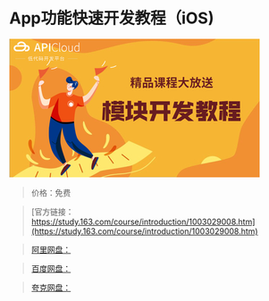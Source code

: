 # App功能快速开发教程（iOS)

![img](../../../assets/study163/free/0e4b59c77b6240eba6bb765eb1d9f497.jpg)

> 价格：免费

> [官方链接：https://study.163.com/course/introduction/1003029008.htm](https://study.163.com/course/introduction/1003029008.htm)

> [阿里网盘：]()

> [百度网盘：]()

> [夸克网盘：]()
